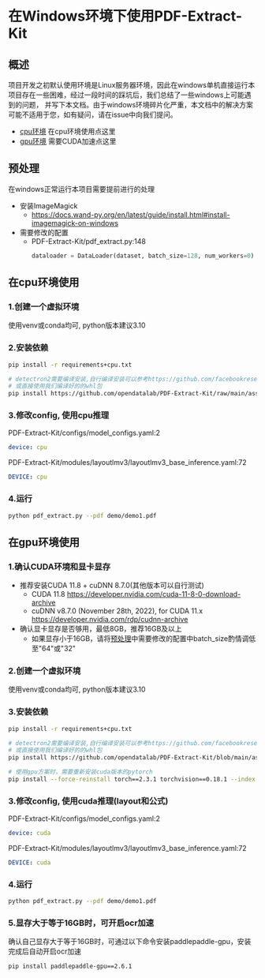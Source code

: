 # 在Windows环境下使用PDF-Extract-Kit

## 概述

项目开发之初默认使用环境是Linux服务器环境，因此在windows单机直接运行本项目存在一些困难，经过一段时间的踩坑后，我们总结了一些windows上可能遇到的问题，
并写下本文档。由于windows环境碎片化严重，本文档中的解决方案可能不适用于您，如有疑问，请在issue中向我们提问。

- [cpu环境](#在cpu环境使用)  在cpu环境使用点这里
- [gpu环境](#在gpu环境使用)  需要CUDA加速点这里

## 预处理

在windows正常运行本项目需要提前进行的处理
- 安装ImageMagick
  - https://docs.wand-py.org/en/latest/guide/install.html#install-imagemagick-on-windows
- 需要修改的配置
  - PDF-Extract-Kit/pdf_extract.py:148 
    ```python
    dataloader = DataLoader(dataset, batch_size=128, num_workers=0)
    ```
    
## 在cpu环境使用

### 1.创建一个虚拟环境

使用venv或conda均可, python版本建议3.10

### 2.安装依赖

```bash
pip install -r requirements+cpu.txt

# detectron2需要编译安装,自行编译安装可以参考https://github.com/facebookresearch/detectron2/issues/5114
# 或直接使用我们编译好的的whl包
pip install https://github.com/opendatalab/PDF-Extract-Kit/raw/main/assets/whl/detectron2-0.6-cp310-cp310-win_amd64.whl
```

### 3.修改config, 使用cpu推理

PDF-Extract-Kit/configs/model_configs.yaml:2
```yaml
device: cpu
```
PDF-Extract-Kit/modules/layoutlmv3/layoutlmv3_base_inference.yaml:72
```yaml
DEVICE: cpu
```

### 4.运行

```bash
python pdf_extract.py --pdf demo/demo1.pdf
```

## 在gpu环境使用

### 1.确认CUDA环境和显卡显存

- 推荐安装CUDA 11.8 + cuDNN 8.7.0(其他版本可以自行测试)
  - CUDA 11.8
  https://developer.nvidia.com/cuda-11-8-0-download-archive
  - cuDNN v8.7.0 (November 28th, 2022), for CUDA 11.x
  https://developer.nvidia.com/rdp/cudnn-archive
- 确认显卡显存是否够用，最低8GB，推荐16GB及以上 
  - 如果显存小于16GB，请将[预处理](#预处理)中需要修改的配置中batch_size酌情调低至"64"或"32"


### 2.创建一个虚拟环境

使用venv或conda均可, python版本建议3.10

### 3.安装依赖

```bash
pip install -r requirements+cpu.txt

# detectron2需要编译安装,自行编译安装可以参考https://github.com/facebookresearch/detectron2/issues/5114
# 或直接使用我们编译好的的whl包
pip install https://github.com/opendatalab/PDF-Extract-Kit/blob/main/assets/whl/detectron2-0.6-cp310-cp310-win_amd64.whl

# 使用gpu方案时，需要重新安装cuda版本的pytorch
pip install --force-reinstall torch==2.3.1 torchvision==0.18.1 --index-url https://download.pytorch.org/whl/cu118
```

### 3.修改config, 使用cuda推理(layout和公式)

PDF-Extract-Kit/configs/model_configs.yaml:2
```yaml
device: cuda
```
PDF-Extract-Kit/modules/layoutlmv3/layoutlmv3_base_inference.yaml:72
```yaml
DEVICE: cuda
```

### 4.运行

```bash
python pdf_extract.py --pdf demo/demo1.pdf
```

### 5.显存大于等于16GB时，可开启ocr加速
确认自己显存大于等于16GB时，可通过以下命令安装paddlepaddle-gpu，安装完成后自动开启ocr加速
```bash
pip install paddlepaddle-gpu==2.6.1
```

